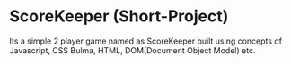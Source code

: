 # ScoreKeeper (Short-Project)

Its a simple 2 player game named as ScoreKeeper built using concepts of Javascript, CSS Bulma, HTML, DOM(Document Object Model) etc.
